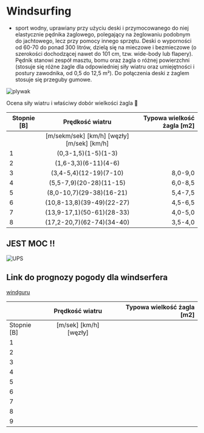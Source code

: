# Windsurfing

- sport wodny, uprawiany przy użyciu deski i przymocowanego do niej elastycznie pędnika żaglowego, polegający na żeglowaniu podobnym do jachtowego, lecz przy pomocy innego sprzętu. Deski o wyporności od 60-70 do ponad 300 litrów, dzielą się na mieczowe i bezmieczowe (o szerokości dochodzącej nawet do 101 cm, tzw. wide-body lub flapery). Pędnik stanowi zespół masztu, bomu oraz żagla o różnej powierzchni (stosuje się różne żagle dla odpowiedniej siły wiatru oraz umiejętności i postury zawodnika, od 0,5 do 12,5 m²). Do połączenia deski z żaglem stosuje się przeguby gumowe.

![plywak](http://www.eastofmauiboardshop.com/images/campaign/11.jpg)



Ocena siły wiatru i właściwy dobór wielkości żagla  :raised_hands:

|Stopnie [B]|Prędkość wiatru|Typowa wielkość żagla [m2]|
|----------|:-------------:|------:|
||[m/sekm/sek] [km/h]  [węzły][m/sek] [km/h]  
|1|(0,3-1,5)(1-5)(1-3)| |
|2|(1,6-3,3)(6-11)(4-6)||
|3|(3,4-5,4)(12-19)(7-10)|8,0-9,0|
|4|(5,5-7,9)(20-28)(11-15)|6,0-8,5|
|5|(8,0-10,7)(29-38)(16-21) |5,4-7,5|
|6|(10,8-13,8)(39-49)(22-27)|4,5-6,5|
|7|(13,9-17,1)(50-61)(28-33)|4,0-5,0|
|8|(17,2-20,7)(62-74)(34-40)|3,5-4,0|





## JEST MOC !!

![UPS](https://media.giphy.com/media/cAYRqOgjncVqw/giphy.gif)

## Link do prognozy pogody dla windserfera
[windguru](https://www.windguru.cz/4909.com)


|             | Prędkość wiatru| Typowa wielkość żagla [m2] |
| ------------- |:-------------: | -----:|
| Stopnie [B]     |[m/sek] [km/h] [węzły]              |       |
|   1           |                |       |
|   2           |                |       |
|   3           |                |       |
|   4           |                |       |
|   5           |                |       |
|   6           |                |       |
|   7           |                |       |
|   8           |                |       |
|   9           |                |       |
